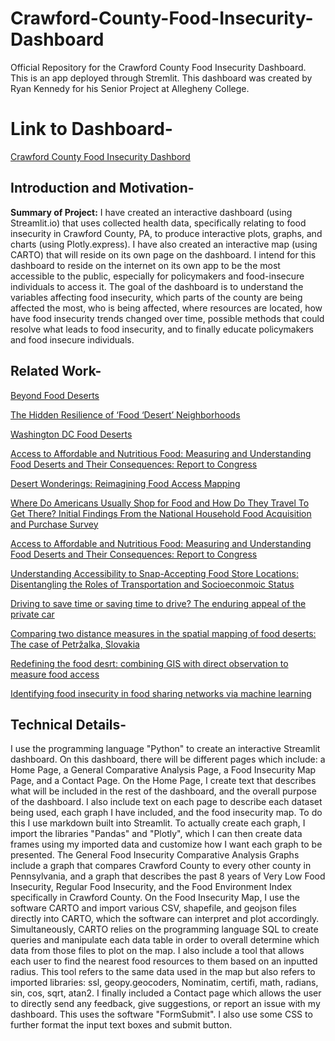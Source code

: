 # Crawford-County-Food-Insecurity-Dashboard
Official Repository for the Crawford County Food Insecurity Dashboard. This is an app deployed through Stremlit. This dashboard was created by Ryan Kennedy for his Senior Project at Allegheny College.


# Link to Dashboard- 
[Crawford County Food Insecurity Dashbord](https://crawford-county-food-insecurity-dashboard.streamlit.app/)


## Introduction and Motivation-
**Summary of Project:** I have created an interactive dashboard (using Streamlit.io) that uses collected health data, specifically relating to food insecurity in Crawford County, PA, to produce interactive plots, graphs, and charts (using Plotly.express). I have also created an interactive map (using CARTO) that will reside on its own page on the dashboard. I intend for this dashboard to reside on the internet on its own app to be the most accessible to the public, especially for policymakers and food-insecure individuals to access it. The goal of the dashboard is to understand the variables affecting food insecurity, which parts of the county are being affected the most, who is being affected, where resources are located, how have food insecurity trends changed over time, possible methods that could resolve what leads to food insecurity, and to finally educate policymakers and food insecure individuals.


## Related Work-
[Beyond Food Deserts](https://www.brookings.edu/articles/beyond-food-deserts-america-needs-a-new-approach-to-mapping-food-insecurity)

[The Hidden Resilience of ‘Food ‘Desert’ Neighborhoods](https://civileats.com/2018/09/14/the-hidden-resilience-of-food-desert-neighborhoods/)

[Washington DC Food Deserts](https://jennyminich.carto.com/builder/d8836780-dbea-42f7-a5e6-0e3883fa570d/embed?state=%7B%22map%22%3A%7B%22ne%22%3A%5B38.75595740859807%2C-77.31113433837892%5D%2C%22sw%22%3A%5B38.974624157287955%2C-77.00317382812501%5D%2C%22center%22%3A%5B38.865374851611634%2C-77.15715408325197%5D%2C%22zoom%22%3A12%7D%7D)

[Access to Affordable and Nutritious Food: Measuring and Understanding Food Deserts and Their Consequences: Report to Congress](https://ageconsearch.umn.edu/record/292130/)

[Desert Wonderings: Reimagining Food Access Mapping](https://doi.org/10.1007/s10460-019-09914-5)

[Where Do Americans Usually Shop for Food and How Do They Travel To Get There? Initial Findings From the National Household Food Acquisition and Purchase Survey](https://www.ers.usda.gov/webdocs/publications/43953/eib138_errata.pdf?v=5900.1)

[Access to Affordable and Nutritious Food: Measuring and Understanding Food Deserts and Their Consequences: Report to Congress](https://ageconsearch.umn.edu/record/292130/)

[Understanding Accessibility to Snap-Accepting Food Store Locations: Disentangling the Roles of Transportation and Socioeconmoic Status](https://link.springer.com/article/10.1007/s12061-015-9138-2#citeas)

[Driving to save time or saving time to drive? The enduring appeal of the private car](https://www.sciencedirect.com/science/article/abs/pii/S0965856414000962?via%3Dihub)

[Comparing two distance measures in the spatial mapping of food deserts: The case of Petržalka, Slovakia](https://www.geonika.cz/EN/research/ENMGRClanky/2017_2_BILKOVA.pdf)

[Redefining the food desrt: combining GIS with direct observation to measure food access](https://link.springer.com/article/10.1007/s10460-014-9501-y)

[Identifying food insecurity in food sharing networks via machine learning](https://www.sciencedirect.com/science/article/pii/S0148296320306123?casa_token=p8HRyU2POioAAAAA:9hsJjvkdaPxDjB4c72Uchs1iJIJaY_KitSuOqcZcwb6Ez52z1ele2DOQ9zG8pPP0ExU49k9J4CA#b0205)


## Technical Details-
I use the programming language "Python" to create an interactive Streamlit dashboard. On this dashboard, there will be different pages which include: a Home Page, a General Comparative Analysis Page, a Food Insecurity Map Page, and a Contact Page. On the Home Page, I create text that describes what will be included in the rest of the dashboard, and the overall purpose of the dashboard. I also include text on each page to describe each dataset being used, each graph I have included, and the food insecurity map. To do this I use markdown built into Streamlit. To actually create each graph, I import the libraries "Pandas" and "Plotly", which I can then create data frames using my imported data and customize how I want each graph to be presented. The General Food Insecurity Comparative Analysis Graphs include a graph that compares Crawford County to every other county in Pennsylvania, and a graph that describes the past 8 years of Very Low Food Insecurity, Regular Food Insecurity, and the Food Environment Index specifically in Crawford County. On the Food Insecurity Map, I use the software CARTO and import various CSV, shapefile, and geojson files directly into CARTO, which the software can interpret and plot accordingly. Simultaneously, CARTO relies on the programming language SQL to create queries and manipulate each data table in order to overall determine which data from those files to plot on the map.  I also include a tool that allows each user to find the nearest food resources to them based on an inputted radius. This tool refers to the same data used in the map but also refers to imported libraries: ssl, geopy.geocoders, Nominatim, certifi, math, radians, sin, cos, sqrt, atan2. I finally included a Contact page which allows the user to directly send any feedback, give suggestions, or report an issue with my dashboard. This uses the software "FormSubmit". I also use some CSS to further format the input text boxes and submit button.
